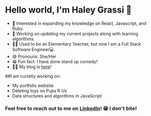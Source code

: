 # Hello world, I'm Haley Grassi 👋


* 🧐 Interested in expanding my knowledge on React, Javascript, and Ruby. 
* 💼 Working on updating my current projects along with learning algorithms.
* 👩‍🏫 Used to be an Elementary Teacher, but now I am a Full Stack Software Engineer💻.
* 😄 Pronouns: She/Her
* 😁 Fun fact: I have done stand up comedy!
* ✍🏻 My blog is [here](https://medium.com/@haleymgrassi)!

##I am curretly working on:

* My portfolio website 
* Deleting toys on Pups R Us
* Data structures and algorithms in JavaScript
 
 ### Feel free to reach out to me on [LinkedIn](https://www.linkedin.com/in/haley-grassi0716/)! 😁 I don't bite!
